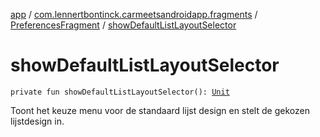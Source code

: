 [app](../../index.md) / [com.lennertbontinck.carmeetsandroidapp.fragments](../index.md) / [PreferencesFragment](index.md) / [showDefaultListLayoutSelector](./show-default-list-layout-selector.md)

# showDefaultListLayoutSelector

`private fun showDefaultListLayoutSelector(): `[`Unit`](https://kotlinlang.org/api/latest/jvm/stdlib/kotlin/-unit/index.html)

Toont het keuze menu voor de standaard lijst design en stelt de gekozen lijstdesign in.


